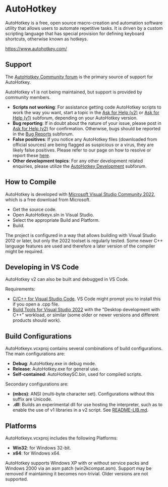 # AutoHotkey #

AutoHotkey is a free, open source macro-creation and automation software utility that allows users to automate repetitive tasks. It is driven by a custom scripting language that has special provision for defining keyboard shortcuts, otherwise known as hotkeys.

https://www.autohotkey.com/


## Support ##

The [AutoHotkey Community forum](https://www.autohotkey.com/boards/) is the primary source of support for AutoHotkey.

AutoHotkey v1 is not being maintained, but support is provided by community members.

* **Scripts not working**: For assistance getting code AutoHotkey scripts to work the way you want, start a topic in the [Ask for Help (v2)](https://www.autohotkey.com/boards/viewforum.php?f=82) or [Ask for Help (v1)](https://www.autohotkey.com/boards/viewforum.php?f=76) subforum, depending on your AutoHotkey version.
* **Bug reporting**: If in doubt about the nature of your issue, please post in [Ask for Help (v2)](https://www.autohotkey.com/boards/viewforum.php?f=82) for confirmation. Otherwise, bugs should be reported in the [Bug Reports](https://www.autohotkey.com/boards/viewforum.php?f=14) subforum.
* **False positives**: If you notice any AutoHotkey files (downloaded from official sources) are being flagged as suspicious or a virus, they are likely false positives. Please refer to our page on how to resolve or report these [here](https://www.autohotkey.com/download/safe.htm).
* **Other development topics**: For any other development related enquiries, please utilize the [AutoHotkey Development](https://www.autohotkey.com/boards/viewforum.php?f=37) subforum.


## How to Compile ##

AutoHotkey is developed with [Microsoft Visual Studio Community 2022](https://www.visualstudio.com/products/visual-studio-community-vs), which is a free download from Microsoft.

  - Get the source code.
  - Open AutoHotkeyx.sln in Visual Studio.
  - Select the appropriate Build and Platform.
  - Build.

The project is configured in a way that allows building with Visual Studio 2012 or later, but only the 2022 toolset is regularly tested. Some newer C++ language features are used and therefore a later version of the compiler might be required.


## Developing in VS Code ##

AutoHotkey v2 can also be built and debugged in VS Code.

Requirements:
  - [C/C++ for Visual Studio Code](https://marketplace.visualstudio.com/items?itemName=ms-vscode.cpptools). VS Code might prompt you to install this if you open a .cpp file.
  - [Build Tools for Visual Studio 2022](https://aka.ms/vs/17/release/vs_BuildTools.exe) with the "Desktop development with C++" workload, or similar (some older or newer versions and different products should work).



## Build Configurations ##

AutoHotkeyx.vcxproj contains several combinations of build configurations.  The main configurations are:

  - **Debug**: AutoHotkey.exe in debug mode.
  - **Release**: AutoHotkey.exe for general use.
  - **Self-contained**: AutoHotkeySC.bin, used for compiled scripts.

Secondary configurations are:

  - **(mbcs)**: ANSI (multi-byte character set). Configurations without this suffix are Unicode.
  - **.dll**: Builds an experimental dll for use hosting the interpreter, such as to enable the use of v1 libraries in a v2 script. See [README-LIB.md](README-LIB.md).


## Platforms ##

AutoHotkeyx.vcxproj includes the following Platforms:

  - **Win32**: for Windows 32-bit.
  - **x64**: for Windows x64.

AutoHotkey supports Windows XP with or without service packs and Windows 2000 via an asm patch (win2kcompat.asm).  Support may be removed if maintaining it becomes non-trivial.  Older versions are not supported.
